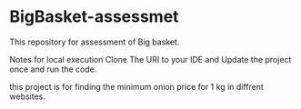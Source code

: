# BigBasket-assessmet
This repository for assessment of Big basket.

Notes for local execution
Clone The URI to your IDE and Update the project once and run the code.

this project is for finding the minimum onion price for 1 kg in diffrent websites.
